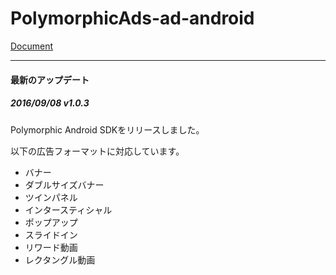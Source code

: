 # PolymorphicAds-ad-android

[Document](https://github.com/FullSpeedInc-SmartPhoneDepartment/PolymorphicAds-ad-android/wiki)

---

#### 最新のアップデート

##### 2016/09/08 v1.0.3

Polymorphic Android SDKをリリースしました。

以下の広告フォーマットに対応しています。

* バナー
* ダブルサイズバナー
* ツインパネル
* インタースティシャル
* ポップアップ
* スライドイン
* リワード動画
* レクタングル動画
